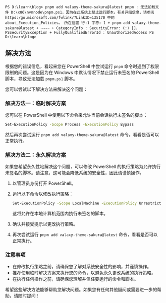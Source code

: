 ```
PS D:\learn\blog> pnpm add valaxy-theme-sakura@latest pnpm : 无法加载文件 D:\x86\nvmnode\pnpm.ps1，因为在此系统上禁止运行脚本。有关详细信息，请参阅 https:/go.microsoft.com/fwlink/?LinkID=135170 中的 about_Execution_Policies。 所在位置 行:1 字符: 1 + pnpm add valaxy-theme-sakura@latest + ~~~~ + CategoryInfo : SecurityError: (:) []，PSSecurityException + FullyQualifiedErrorId : UnauthorizedAccess PS D:\learn\blog>
```
## 解决方法
根据您的错误信息，看起来您在 PowerShell 中尝试运行 `pnpm` 命令时遇到了权限限制的问题。这是因为在 Windows 中默认情况下禁止运行未签名的 PowerShell 脚本，导致无法加载 `pnpm.ps1` 脚本。

您可以尝试以下解决方法来解决这个问题：

### 解决方法一：临时解决方案

您可以在 PowerShell 中使用以下命令来允许当前会话执行未签名的脚本：

```bash
Set-ExecutionPolicy -Scope Process -ExecutionPolicy Bypass
```

然后再次尝试运行 `pnpm add valaxy-theme-sakura@latest` 命令，看看是否可以正常执行。

### 解决方法二：永久解决方案

如果您希望永久性地解决这个问题，可以修改 PowerShell 的执行策略为允许执行未签名的脚本。请注意，这可能会降低系统的安全性，因此请谨慎操作。

1. 以管理员身份打开 PowerShell。

2. 运行以下命令以修改执行策略：

   ```bash
   Set-ExecutionPolicy -Scope LocalMachine -ExecutionPolicy Unrestricted
   ```

   这将允许在本地计算机范围内执行未签名的脚本。

3. 确认并接受提示以更改执行策略。

4. 再次尝试运行 `pnpm add valaxy-theme-sakura@latest` 命令，看看是否可以正常执行。

### 注意事项

- 在修改执行策略之前，请确保您了解对系统安全性的影响，并谨慎操作。
- 推荐使用临时解决方案来执行您的命令，以避免永久更改系统的执行策略。
- 在执行任何操作之前，请确保您理解并信任要运行的命令和脚本。

希望这些解决方法能够帮助您解决问题。如果您有任何其他疑问或需要进一步的帮助，请随时提问！